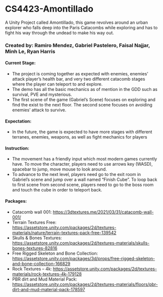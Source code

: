 # CS4423-Amontillado
A Unity Project called Amontillado, this game revolves around an urban explorer who falls deep into the Paris Catacombs while exploring and has to fight his way through the undead to make his way out.


### Created by: Ramiro Mendez, Gabriel Pastelero, Faisal Najjar, Minh Le, Ryan Harris

#### Current Stage:
* The project is coming together as expected with enemies, enemies’ attack player’s health bar, and very two different catacomb stages where the player can teleport to and explore.
* The demo has all the basic mechanics as of mention in the GDD such as survival, PVE and mysterious.
* The first scene of the game (Gabriel’s Scene) focuses on exploring and find the exist to the next floor. The second scene focuses on avoiding enemies’ attack to survive.


#### Expectation:
 * In the future, the game is expected to have more stages with different terranes, enemies, weapons, as well as fight mechanics for players

#### Instruction: 
* The movement has a friendly input which most modern games currently have. To move the character, players need to use arrows key (WASD), spacebar to jump, move mouse to look around.
* To advance to the next level, players need go to the exit room in Gabriel’s scene and jump over a wall named “Finish Cube”. To loop back to first scene from second scene, players need to go to the boss room and touch the cube in order to teleport back.

#### Packages:
* Catacomb wall 001: https://3dtextures.me/2021/03/31/catacomb-wall-001/
* Terrain Textures Free: https://assetstore.unity.com/packages/2d/textures-materials/nature/terrain-textures-pack-free-139542
* Skulls & Bones Textures: https://assetstore.unity.com/packages/2d/textures-materials/skulls-bones-textures-82816
* Free Rigged Skeleton and Bone Collection: https://assetstore.unity.com/packages/3d/props/free-rigged-skeleton-and-bone-collection-166829
* Rock Textures – 4k: https://assetstore.unity.com/packages/2d/textures-materials/rock-textures-4k-179128
* PBR dirt and Mud Material Pack: https://assetstore.unity.com/packages/2d/textures-materials/floors/pbr-dirt-and-mud-material-pack-178597
